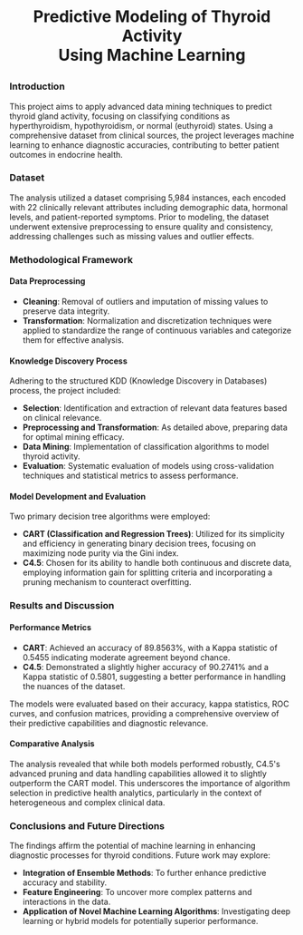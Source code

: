 # <p align="center"> Predictive Modeling of Thyroid Activity <br> Using Machine Learning </p>

### Introduction
This project aims to apply advanced data mining techniques to predict thyroid gland activity, focusing on classifying conditions as hyperthyroidism, hypothyroidism, or normal (euthyroid) states. Using a comprehensive dataset from clinical sources, the project leverages machine learning to enhance diagnostic accuracies, contributing to better patient outcomes in endocrine health.

### Dataset
The analysis utilized a dataset comprising 5,984 instances, each encoded with 22 clinically relevant attributes including demographic data, hormonal levels, and patient-reported symptoms. Prior to modeling, the dataset underwent extensive preprocessing to ensure quality and consistency, addressing challenges such as missing values and outlier effects.

### Methodological Framework

#### Data Preprocessing
- **Cleaning**: Removal of outliers and imputation of missing values to preserve data integrity.
- **Transformation**: Normalization and discretization techniques were applied to standardize the range of continuous variables and categorize them for effective analysis.

#### Knowledge Discovery Process
Adhering to the structured KDD (Knowledge Discovery in Databases) process, the project included:
- **Selection**: Identification and extraction of relevant data features based on clinical relevance.
- **Preprocessing and Transformation**: As detailed above, preparing data for optimal mining efficacy.
- **Data Mining**: Implementation of classification algorithms to model thyroid activity.
- **Evaluation**: Systematic evaluation of models using cross-validation techniques and statistical metrics to assess performance.

#### Model Development and Evaluation
Two primary decision tree algorithms were employed:
- **CART (Classification and Regression Trees)**: Utilized for its simplicity and efficiency in generating binary decision trees, focusing on maximizing node purity via the Gini index.
- **C4.5**: Chosen for its ability to handle both continuous and discrete data, employing information gain for splitting criteria and incorporating a pruning mechanism to counteract overfitting.

### Results and Discussion

#### Performance Metrics
- **CART**: Achieved an accuracy of 89.8563%, with a Kappa statistic of 0.5455 indicating moderate agreement beyond chance.
- **C4.5**: Demonstrated a slightly higher accuracy of 90.2741% and a Kappa statistic of 0.5801, suggesting a better performance in handling the nuances of the dataset.

The models were evaluated based on their accuracy, kappa statistics, ROC curves, and confusion matrices, providing a comprehensive overview of their predictive capabilities and diagnostic relevance.

#### Comparative Analysis
The analysis revealed that while both models performed robustly, C4.5's advanced pruning and data handling capabilities allowed it to slightly outperform the CART model. This underscores the importance of algorithm selection in predictive health analytics, particularly in the context of heterogeneous and complex clinical data.

### Conclusions and Future Directions
The findings affirm the potential of machine learning in enhancing diagnostic processes for thyroid conditions. Future work may explore:
- **Integration of Ensemble Methods**: To further enhance predictive accuracy and stability.
- **Feature Engineering**: To uncover more complex patterns and interactions in the data.
- **Application of Novel Machine Learning Algorithms**: Investigating deep learning or hybrid models for potentially superior performance.

